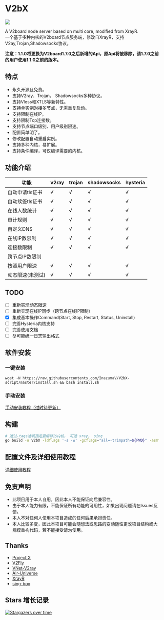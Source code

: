 # V2bX

[![](https://img.shields.io/badge/TgChat-%E4%BA%A4%E6%B5%81%E7%BE%A4-blue)](https://t.me/YuzukiProjects)

A V2board node server based on multi core, modified from XrayR.  
一个基于多种内核的V2board节点服务端，修改自XrayR，支持V2ay,Trojan,Shadowsocks协议。

**注意：1.1.0将更换为V2board1.7.0之后新增的Api，原Api将被移除，请1.7.0之前的用户使用1.1.0之前的版本。**

## 特点

* 永久开源且免费。
* 支持V2ray，Trojan， Shadowsocks多种协议。
* 支持Vless和XTLS等新特性。
* 支持单实例对接多节点，无需重复启动。
* 支持限制在线IP。
* 支持限制Tcp连接数。
* 支持节点端口级别、用户级别限速。
* 配置简单明了。
* 修改配置自动重启实例。
* 支持多种内核，易扩展。
* 支持条件编译，可仅编译需要的内核。

## 功能介绍

| 功能        | v2ray | trojan | shadowsocks | hysteria |
|-----------|-------|--------|-------------|----------|
| 自动申请tls证书 | √     | √      | √           | √        |
| 自动续签tls证书 | √     | √      | √           | √        |
| 在线人数统计    | √     | √      | √           | √        |
| 审计规则      | √     | √      | √           | √         |
| 自定义DNS    | √     | √      | √           | √        |
| 在线IP数限制   | √     | √      | √           | √        |
| 连接数限制     | √     | √      | √           | √         |
| 跨节点IP数限制  |      |       |            |          |
| 按照用户限速    | √     | √      | √           | √         |
| 动态限速(未测试) | √     | √      | √           | √         |

## TODO

- [ ] 重新实现动态限速
- [ ] 重新实现在线IP同步（跨节点在线IP限制）
- [x] 集成基本操作Command(Start, Stop, Restart, Status, Uninstall)
- [ ] 完善Hysteria内核支持
- [ ] 完善使用文档
- [ ] 尽可能统一日志输出格式

## 软件安装

### 一键安装

```
wget -N https://raw.githubusercontents.com/InazumaV/V2bX-script/master/install.sh && bash install.sh
```

### 手动安装

[手动安装教程（过时待更新）](https://yuzuki-1.gitbook.io/v2bx-doc/xrayr-xia-zai-he-an-zhuang/install/manual)

## 构建
``` bash
# 通过-tags选项指定要编译的内核， 可选 xray， sing
go build -o V2bX -ldflags '-s -w' -gcflags="all=-trimpath=${PWD}" -asmflags="all=-trimpath=${PWD} -tags "xray sing"
```

## 配置文件及详细使用教程

[详细使用教程](https://yuzuki-1.gitbook.io/v2bx-doc/)

## 免责声明

* 此项目用于本人自用，因此本人不能保证向后兼容性。
* 由于本人能力有限，不能保证所有功能的可用性，如果出现问题请在Issues反馈。
* 本人不对任何人使用本项目造成的任何后果承担责任。
* 本人比较多变，因此本项目可能会随想法或思路的变动随性更改项目结构或大规模重构代码，若不能接受请勿使用。

## Thanks

* [Project X](https://github.com/XTLS/)
* [V2Fly](https://github.com/v2fly)
* [VNet-V2ray](https://github.com/ProxyPanel/VNet-V2ray)
* [Air-Universe](https://github.com/crossfw/Air-Universe)
* [XrayR](https://github.com/XrayR/XrayR)
* [sing-box](https://github.com/SagerNet/sing-box)

## Stars 增长记录

[![Stargazers over time](https://starchart.cc/InazumaV/V2bX.svg)](https://starchart.cc/InazumaV/V2bX)

